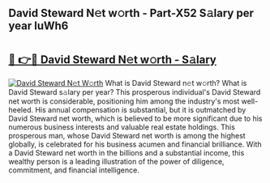 ## David Steward N𝚎t w𝚘rth - Part-X52 S𝚊lary per year luWh6

# <h2><a href="http://gc05279.nevu.top/?p=David+Steward">🔗 👉🔴 David Steward N𝚎t w𝚘rth - S𝚊lary</a></h2>

[![David Steward N𝚎t W𝚘rth](https://i.imgur.com/Oavwk0R.jpeg)](http://gc05279.nevu.top/?p=David+Steward)
What is David Steward n𝚎t w𝚘rth? What is David Steward s𝚊lary per year?
This prosperous individual's David Steward net worth is considerable, positioning him among the industry's most well-heeled. His annual compensation is substantial, but it is outmatched by David Steward net worth, which is believed to be more significant due to his numerous business interests and valuable real estate holdings. This prosperous man, whose David Steward net worth is among the highest globally, is celebrated for his business acumen and financial brilliance. With a David Steward net worth in the billions and a substantial income, this wealthy person is a leading illustration of the power of diligence, commitment, and financial intelligence.

